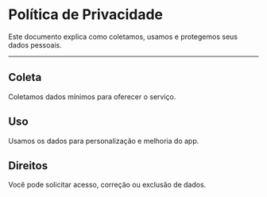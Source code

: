 # Política de Privacidade

Este documento explica como coletamos, usamos e protegemos seus dados pessoais.

---

## Coleta
Coletamos dados mínimos para oferecer o serviço.

## Uso
Usamos os dados para personalização e melhoria do app.

## Direitos
Você pode solicitar acesso, correção ou exclusão de dados.
